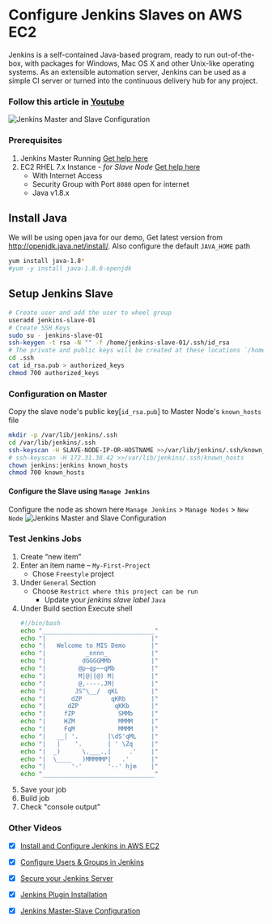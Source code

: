 # Configure Jenkins Slaves on AWS EC2
Jenkins is a self-contained Java-based program, ready to run out-of-the-box, with packages for Windows, Mac OS X and other Unix-like operating systems. As an extensible automation server, Jenkins can be used as a simple CI server or turned into the continuous delivery hub for any project.

### Follow this article in **[Youtube](https://youtu.be/hwrYURP4O2k)**
![Jenkins Master and Slave Configuration](https://raw.githubusercontent.com/miztiik/DevOps-Demos/master/setup-jenkins-slave/images/Jenkins%20Master%20and%20Slave%20Configuration.png)

### Prerequisites
1. Jenkins Master Running [Get help here](https://youtu.be/-0dkiteJEuE)
1. EC2 RHEL 7.x Instance - _for Slave Node_ [Get help here](https://www.youtube.com/watch?v=KDtS6BzJo3A)
   - With Internet Access
   - Security Group with Port `8080` open for internet
   - Java v1.8.x 

## Install Java
We will be using open java for our demo, Get latest version from http://openjdk.java.net/install/. Also configure the default `JAVA_HOME` path
```sh
yum install java-1.8*
#yum -y install java-1.8.0-openjdk
```
## Setup Jenkins Slave
```sh
# Create user and add the user to wheel group
useradd jenkins-slave-01
# Create SSH Keys
sudo su - jenkins-slave-01
ssh-keygen -t rsa -N "" -f /home/jenkins-slave-01/.ssh/id_rsa
# The private and public keys will be created at these locations `/home/jenkins-slave-01/.ssh/id_rsa` and `/home/jenkins-slave-01/.ssh/id_rsa.pub`
cd .ssh
cat id_rsa.pub > authorized_keys
chmod 700 authorized_keys
```

### Configuration on Master
Copy the slave node's public key[`id_rsa.pub`] to Master Node's `known_hosts` file
```sh
mkdir -p /var/lib/jenkins/.ssh
cd /var/lib/jenkins/.ssh
ssh-keyscan -H SLAVE-NODE-IP-OR-HOSTNAME >>/var/lib/jenkins/.ssh/known_hosts
# ssh-keyscan -H 172.31.38.42 >>/var/lib/jenkins/.ssh/known_hosts
chown jenkins:jenkins known_hosts
chmod 700 known_hosts
```

#### Configure the Slave using `Manage Jenkins`
Configure the node as shown here
`Manage Jenkins` > `Manage Nodes` > `New Node`
![Jenkins Master and Slave Configuration](https://raw.githubusercontent.com/miztiik/DevOps-Demos/master/setup-jenkins-slave/images/Slave-Node-Configuration-01.png)
### Test Jenkins Jobs
1. Create “new item”
1. Enter an item name – `My-First-Project`
   - Chose `Freestyle` project
1. Under `General` Section
   - Choose `Restrict where this project can be run`
     - Update your _jenkins slave label_ `Java` 
1. Under Build section
   Execute shell
   ```sh
   #!/bin/bash
   echo "_______________________________"
   echo "|                             |"
   echo "|   Welcome to MIS Demo       |"
   echo "|           _nnnn_            |"
   echo "|          dGGGGMMb           |"
   echo "|         @p~qp~~qMb          |"
   echo "|         M|@||@) M|          |"
   echo "|         @,----.JM|          |"
   echo "|        JS^\__/  qKL         |"
   echo "|       dZP        qKRb       |"
   echo "|      dZP          qKKb      |"
   echo "|     fZP            SMMb     |"
   echo "|     HZM            MMMM     |"
   echo "|     FqM            MMMM     |"
   echo "|   __| '.        |\dS'qML    |"
   echo "|   |    '.       | ' \Zq     |"
   echo "|  _)      \.___.,|     .'    |"
   echo "|  \____   )MMMMMP|   .'      |"
   echo "|       '-'       '--' hjm    |"
   echo "_______________________________"
   ```
1. Save your job 
1. Build job
1. Check "console output"

### Other Videos
 - [x] [Install and Configure Jenkins in AWS EC2](https://youtu.be/-0dkiteJEuE)
 - [x] [Configure Users & Groups in Jenkins](https://youtu.be/jZOqcB32dYM)
 - [x] [Secure your Jenkins Server](https://youtu.be/19FmJumnkDc)
 - [x] [Jenkins Plugin Installation](https://youtu.be/p_PqPBbjaZ4)
 - [x] [Jenkins Master-Slave Configuration](https://youtu.be/hwrYURP4O2k)


